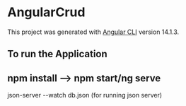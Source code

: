# AngularCrud

This project was generated with [Angular CLI](https://github.com/angular/angular-cli) version 14.1.3.

## To run the Application

npm install --> npm start/ng serve
----------------------------------------------------------------------------------------------------------------------------------------------------------
json-server --watch db.json (for running json server)
